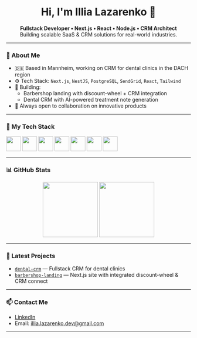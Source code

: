<h1 align="center">Hi, I'm Illia Lazarenko 👋</h1>

<p align="center">
  <strong>Fullstack Developer • Next.js • React • Node.js • CRM Architect</strong><br />
  Building scalable SaaS & CRM solutions for real-world industries.
</p>

---

### 🧠 About Me

- 🇩🇪 Based in Mannheim, working on CRM for dental clinics in the DACH region  
- ⚙️ Tech Stack: `Next.js`, `NestJS`, `PostgreSQL`, `SendGrid`, `React`, `Tailwind`  
- 🚀 Building:  
  - Barbershop landing with discount-wheel + CRM integration  
  - Dental CRM with AI-powered treatment note generation  
- 💼 Always open to collaboration on innovative products  
---

### 🔧 My Tech Stack

<!-- Icons from https://simpleicons.org/ -->
<p align="left">
  <img src="https://cdn.jsdelivr.net/gh/devicons/devicon/icons/react/react-original.svg" width="40" />
  <img src="https://cdn.jsdelivr.net/gh/devicons/devicon/icons/nextjs/nextjs-original-wordmark.svg" width="40" />
  <img src="https://cdn.jsdelivr.net/gh/devicons/devicon/icons/typescript/typescript-original.svg" width="40" />
  <img src="https://cdn.jsdelivr.net/gh/devicons/devicon/icons/nestjs/nestjs-plain.svg" width="40" />
  <img src="https://cdn.jsdelivr.net/gh/devicons/devicon/icons/postgresql/postgresql-original.svg" width="40" />
  <img src="https://cdn.jsdelivr.net/gh/devicons/devicon/icons/docker/docker-original.svg" width="40" />
  <img src="https://cdn.jsdelivr.net/gh/devicons/devicon/icons/git/git-original.svg" width="40" />
</p>

---

### 📊 GitHub Stats

<p align="center">
  <img src="https://github-readme-stats.vercel.app/api?username=illialazarenko&show_icons=true&theme=github_dark&hide=contribs&count_private=true" height="150" />
  <img src="https://github-readme-streak-stats.herokuapp.com/?user=illialazarenko&theme=github-dark&hide_border=true" height="150" />
</p>

---

### 🚀 Latest Projects

- [`dental-crm`](https://github.com/illialazarenko/dental-crm) — Fullstack CRM for dental clinics  
- [`barbershop-landing`](https://github.com/illialazarenko/barbershop-landing) — Next.js site with integrated discount-wheel & CRM connect

---

### 📫 Contact Me

- [LinkedIn](https://www.linkedin.com/in/illialazarenko)  
- Email: illia.lazarenko.dev@gmail.com  

---
